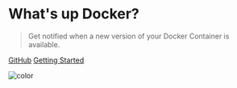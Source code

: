 <!-- ![logo](_media/icon.svg) -->

# **What's up Docker?**

> Get notified when a new version of your Docker Container is available.

[GitHub](https://github.com/fmartinou/whats-up-docker)
[Getting Started](introduction/)

<p><img data-origin="linear-gradient(to right, #00416a, #e4e5e6)" alt="color"></p>



